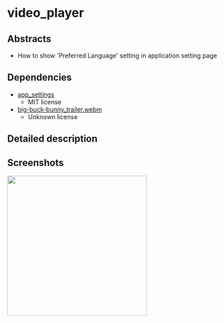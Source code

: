 # video_player

## Abstracts

* How to show 'Preferred Language' setting in application setting page

## Dependencies

* [app_settings](https://github.com/spencerccf/app_settings)
  * MIT license
* [big-buck-bunny_trailer.webm](https://dl6.webmfiles.org/big-buck-bunny_trailer.webm)
  * Unknown license

## Detailed description 


## Screenshots

<img src="./images/ios.gif" width="320" />